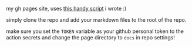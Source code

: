 my gh pages site, uses [this handy script](https://gist.github.com/ayshptk/27602a1796cd88aa81bd70f588357c26) i wrote :)

simply clone the repo and add your markdown files to the root of the repo.

make sure you set the `TOKEN` variable as your github personal token to the action secrets and change the page directory to `docs` in repo settings!
